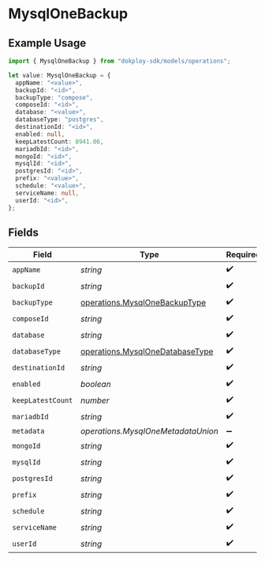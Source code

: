 # MysqlOneBackup

## Example Usage

```typescript
import { MysqlOneBackup } from "dokploy-sdk/models/operations";

let value: MysqlOneBackup = {
  appName: "<value>",
  backupId: "<id>",
  backupType: "compose",
  composeId: "<id>",
  database: "<value>",
  databaseType: "postgres",
  destinationId: "<id>",
  enabled: null,
  keepLatestCount: 8941.06,
  mariadbId: "<id>",
  mongoId: "<id>",
  mysqlId: "<id>",
  postgresId: "<id>",
  prefix: "<value>",
  schedule: "<value>",
  serviceName: null,
  userId: "<id>",
};
```

## Fields

| Field                                                                              | Type                                                                               | Required                                                                           | Description                                                                        |
| ---------------------------------------------------------------------------------- | ---------------------------------------------------------------------------------- | ---------------------------------------------------------------------------------- | ---------------------------------------------------------------------------------- |
| `appName`                                                                          | *string*                                                                           | :heavy_check_mark:                                                                 | N/A                                                                                |
| `backupId`                                                                         | *string*                                                                           | :heavy_check_mark:                                                                 | N/A                                                                                |
| `backupType`                                                                       | [operations.MysqlOneBackupType](../../models/operations/mysqlonebackuptype.md)     | :heavy_check_mark:                                                                 | N/A                                                                                |
| `composeId`                                                                        | *string*                                                                           | :heavy_check_mark:                                                                 | N/A                                                                                |
| `database`                                                                         | *string*                                                                           | :heavy_check_mark:                                                                 | N/A                                                                                |
| `databaseType`                                                                     | [operations.MysqlOneDatabaseType](../../models/operations/mysqlonedatabasetype.md) | :heavy_check_mark:                                                                 | N/A                                                                                |
| `destinationId`                                                                    | *string*                                                                           | :heavy_check_mark:                                                                 | N/A                                                                                |
| `enabled`                                                                          | *boolean*                                                                          | :heavy_check_mark:                                                                 | N/A                                                                                |
| `keepLatestCount`                                                                  | *number*                                                                           | :heavy_check_mark:                                                                 | N/A                                                                                |
| `mariadbId`                                                                        | *string*                                                                           | :heavy_check_mark:                                                                 | N/A                                                                                |
| `metadata`                                                                         | *operations.MysqlOneMetadataUnion*                                                 | :heavy_minus_sign:                                                                 | N/A                                                                                |
| `mongoId`                                                                          | *string*                                                                           | :heavy_check_mark:                                                                 | N/A                                                                                |
| `mysqlId`                                                                          | *string*                                                                           | :heavy_check_mark:                                                                 | N/A                                                                                |
| `postgresId`                                                                       | *string*                                                                           | :heavy_check_mark:                                                                 | N/A                                                                                |
| `prefix`                                                                           | *string*                                                                           | :heavy_check_mark:                                                                 | N/A                                                                                |
| `schedule`                                                                         | *string*                                                                           | :heavy_check_mark:                                                                 | N/A                                                                                |
| `serviceName`                                                                      | *string*                                                                           | :heavy_check_mark:                                                                 | N/A                                                                                |
| `userId`                                                                           | *string*                                                                           | :heavy_check_mark:                                                                 | N/A                                                                                |